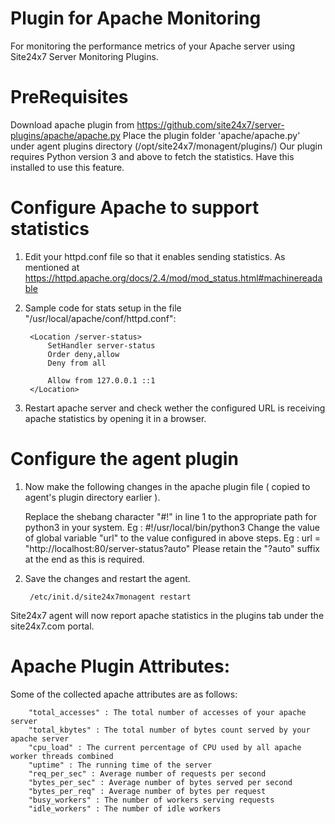 
Plugin for Apache Monitoring
=============================

For monitoring the performance metrics of your Apache server using Site24x7 Server Monitoring Plugins. 
  

PreRequisites
======================

Download apache plugin from https://github.com/site24x7/server-plugins/apache/apache.py
Place the plugin folder 'apache/apache.py' under agent plugins directory (/opt/site24x7/monagent/plugins/)
Our plugin requires Python version 3 and above to fetch the statistics. Have this installed to use this feature.


Configure Apache to support statistics
=======================================

1. Edit your httpd.conf file so that it enables sending statistics. As mentioned at 
	https://httpd.apache.org/docs/2.4/mod/mod_status.html#machinereadable

2. Sample code for stats setup in the file "/usr/local/apache/conf/httpd.conf":

		<Location /server-status>
			SetHandler server-status
			Order deny,allow
			Deny from all
 
			Allow from 127.0.0.1 ::1
		</Location>

3. Restart apache server and check wether the configured URL is receiving apache statistics by opening it in a browser.



Configure the agent plugin
==========================
 
1. Now make the following changes in the apache plugin file ( copied to agent's plugin directory earlier ).
 
	Replace the shebang character "#!" in line 1 to the appropriate path for python3 in your system. Eg : 
		#!/usr/local/bin/python3
	Change the value of global variable "url" to the value configured in above steps. Eg : 
		url = "http://localhost:80/server-status?auto"
	Please retain the "?auto" suffix at the end as this is required.
	 
2. Save the changes and restart the agent.
 
		/etc/init.d/site24x7monagent restart

Site24x7 agent will now report apache statistics in the plugins tab under the site24x7.com portal.


Apache Plugin Attributes:
==========================

Some of the collected apache attributes are as follows:

		"total_accesses" : The total number of accesses of your apache server
		"total_kbytes" : The total number of bytes count served by your apache server
		"cpu_load" : The current percentage of CPU used by all apache worker threads combined
		"uptime" : The running time of the server
		"req_per_sec" : Average number of requests per second
		"bytes_per_sec" : Average number of bytes served per second
		"bytes_per_req" : Average number of bytes per request
		"busy_workers" : The number of workers serving requests
		"idle_workers" : The number of idle workers


